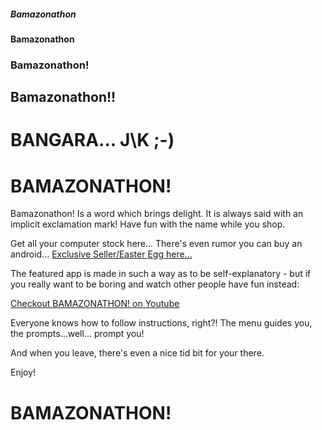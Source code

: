 ##### Bamazonathon
#### Bamazonathon
### Bamazonathon!
## Bamazonathon!!
# BANGARA... J\K ;-)

# BAMAZONATHON!
Bamazonathon! Is a word which brings delight. It is always said with an implicit exclamation mark!
Have fun with the name while you shop.

 Get all your computer stock here...
 There's even rumor you can buy an android...
 [Exclusive Seller/Easter Egg here...](https://youtu.be/-frT6YSmRKo)

The featured app is made in such a way as to be self-explanatory -
but if you really want to be boring and watch other people have fun instead:

[Checkout BAMAZONATHON! on Youtube](https://www.youtube.com/watch?v=15qyeiT_MQg&feature=youtu.be)

Everyone knows how to follow instructions, right?!
The menu guides you, the prompts...well... prompt you!

And when you leave, there's even a nice tid bit for your there.

Enjoy!


# BAMAZONATHON!
